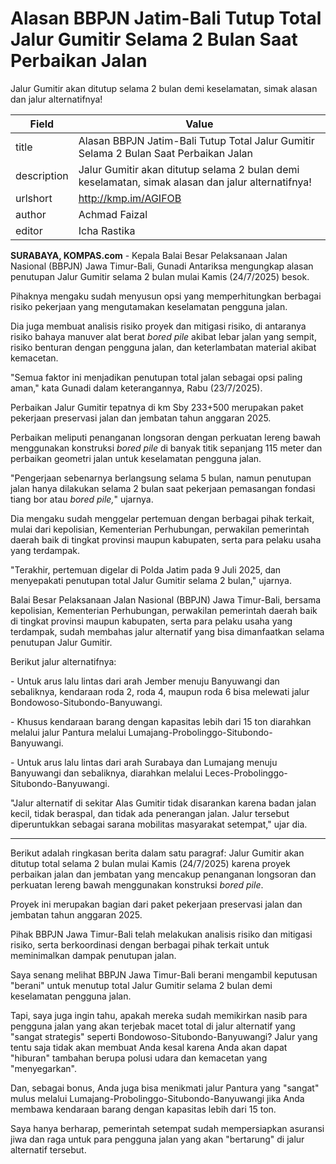 # Alasan BBPJN Jatim-Bali Tutup Total Jalur Gumitir Selama 2 Bulan Saat Perbaikan Jalan

Jalur Gumitir akan ditutup selama 2 bulan demi keselamatan, simak alasan dan jalur alternatifnya!

| Field       | Value                                                       |
|-------------|-------------------------------------------------------------|
| title       | Alasan BBPJN Jatim-Bali Tutup Total Jalur Gumitir Selama 2 Bulan Saat Perbaikan Jalan |
| description | Jalur Gumitir akan ditutup selama 2 bulan demi keselamatan, simak alasan dan jalur alternatifnya! |
| urlshort    | http://kmp.im/AGIFOB |
| author      | Achmad Faizal |
| editor      | Icha Rastika |

**SURABAYA, KOMPAS.com** - Kepala Balai Besar Pelaksanaan Jalan Nasional (BBPJN) Jawa Timur-Bali, Gunadi Antariksa mengungkap alasan penutupan Jalur Gumitir selama 2 bulan mulai Kamis (24/7/2025) besok.

Pihaknya mengaku sudah menyusun opsi yang memperhitungkan berbagai risiko pekerjaan yang mengutamakan keselamatan pengguna jalan.

Dia juga membuat analisis risiko proyek dan mitigasi risiko, di antaranya risiko bahaya manuver alat berat *bored pile* akibat lebar jalan yang sempit, risiko benturan dengan pengguna jalan, dan keterlambatan material akibat kemacetan.

\"Semua faktor ini menjadikan penutupan total jalan sebagai opsi paling aman,\" kata Gunadi dalam keterangannya, Rabu (23/7/2025).

Perbaikan Jalur Gumitir tepatnya di km Sby 233+500 merupakan paket pekerjaan preservasi jalan dan jembatan tahun anggaran 2025.

Perbaikan meliputi penanganan longsoran dengan perkuatan lereng bawah menggunakan konstruksi *bored pile* di banyak titik sepanjang 115 meter dan perbaikan geometri jalan untuk keselamatan pengguna jalan.

\"Pengerjaan sebenarnya berlangsung selama 5 bulan, namun penutupan jalan hanya dilakukan selama 2 bulan saat pekerjaan pemasangan fondasi tiang bor atau *bored pile,*\" ujarnya. 

Dia mengaku sudah menggelar pertemuan dengan berbagai pihak terkait, mulai dari kepolisian, Kementerian Perhubungan, perwakilan pemerintah daerah baik di tingkat provinsi maupun kabupaten, serta para pelaku usaha yang terdampak.

\"Terakhir, pertemuan digelar di Polda Jatim pada 9 Juli 2025, dan menyepakati penutupan total Jalur Gumitir selama 2 bulan,\" ujarnya.

Balai Besar Pelaksanaan Jalan Nasional (BBPJN) Jawa Timur-Bali, bersama kepolisian, Kementerian Perhubungan, perwakilan pemerintah daerah baik di tingkat provinsi maupun kabupaten, serta para pelaku usaha yang terdampak, sudah membahas jalur alternatif yang bisa dimanfaatkan selama penutupan Jalur Gumitir.

Berikut jalur alternatifnya:

\- Untuk arus lalu lintas dari arah Jember menuju Banyuwangi dan sebaliknya, kendaraan roda 2, roda 4, maupun roda 6 bisa melewati jalur Bondowoso-Situbondo-Banyuwangi.

\- Khusus kendaraan barang dengan kapasitas lebih dari 15 ton diarahkan melalui jalur Pantura melalui Lumajang-Probolinggo-Situbondo-Banyuwangi.

\- Untuk arus lalu lintas dari arah Surabaya dan Lumajang menuju Banyuwangi dan sebaliknya, diarahkan melalui Leces-Probolinggo-Situbondo-Banyuwangi.

\"Jalur alternatif di sekitar Alas Gumitir tidak disarankan karena badan jalan kecil, tidak beraspal, dan tidak ada penerangan jalan. Jalur tersebut diperuntukkan sebagai sarana mobilitas masyarakat setempat,\" ujar dia. 

---
Berikut adalah ringkasan berita dalam satu paragraf: Jalur Gumitir akan ditutup total selama 2 bulan mulai Kamis (24/7/2025) karena proyek perbaikan jalan dan jembatan yang mencakup penanganan longsoran dan perkuatan lereng bawah menggunakan konstruksi *bored pile*.

 Proyek ini merupakan bagian dari paket pekerjaan preservasi jalan dan jembatan tahun anggaran 2025.

 Pihak BBPJN Jawa Timur-Bali telah melakukan analisis risiko dan mitigasi risiko, serta berkoordinasi dengan berbagai pihak terkait untuk meminimalkan dampak penutupan jalan.



Saya senang melihat BBPJN Jawa Timur-Bali berani mengambil keputusan "berani" untuk menutup total Jalur Gumitir selama 2 bulan demi keselamatan pengguna jalan.

 Tapi, saya juga ingin tahu, apakah mereka sudah memikirkan nasib para pengguna jalan yang akan terjebak macet total di jalur alternatif yang "sangat strategis" seperti Bondowoso-Situbondo-Banyuwangi? Jalur yang tentu saja tidak akan membuat Anda kesal karena Anda akan dapat "hiburan" tambahan berupa polusi udara dan kemacetan yang "menyegarkan".

 Dan, sebagai bonus, Anda juga bisa menikmati jalur Pantura yang "sangat" mulus melalui Lumajang-Probolinggo-Situbondo-Banyuwangi jika Anda membawa kendaraan barang dengan kapasitas lebih dari 15 ton.

 Saya hanya berharap, pemerintah setempat sudah mempersiapkan asuransi jiwa dan raga untuk para pengguna jalan yang akan "bertarung" di jalur alternatif tersebut.
